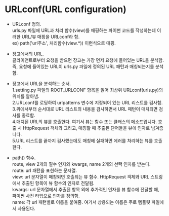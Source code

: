 # URLconf(URL configuration)

- URLconf 정의.  
urls.py 파일에 URL과 처리 함수(view)를 매핑하는 파이썬 코드를 작성하는데 이러한 URL/뷰 매핑을 URLconf라 함.  
ex) path('url주소', 처리함수(view.*)) 이런식으로 매핑.

- 장고에서의 URL.  
클라이언트로부터 요청을 받으면 장고는 가장 먼저 요청에 들어있는 URL을 분석함.  
즉, 요청에 들어있는 URL이 urls.py 파일에 정의된 URL 패턴과 매칭되는지를 분석함.

- 장고에서 URL을 분석하는 순서.  
1.setting.py  파일의 ROOT_URLCONF 항목을 읽어 최상위 URLconf(urls.py)의 위치를 알아냄.  
2.URLconf를 로딩하여 urlpatterns 변수에 지정되어 있는 URL 리스트를 검사함.  
3.위에서부터 순서대로 URL 리스트의 내용을 검사하면서 URL 패턴이 매치되면 검사를 종료함.    
4.매치된 URL의 뷰를 호출한다. 여기서 뷰는 함수 또는 클래스의 메소드입니다. 호출 시 HttpRequest 객체와 그리고, 매칭할 때 추출된 단어들을 뷰에 인자로 넘겨줍니다.  
5.URL 리스트를 끝까지 검사했는데도 매칭에 실패하면 에러를 처리하는 뷰를 호출한다.

- path() 함수.  
route, view 2개의 필수 인자와 kwargs, name 2개의 선택 인자를 받는다.  
route: url 패턴을 표현하는 문자열.  
view: url 문자열이 매칭되면 호출되는 뷰 함수. HttpRequest 객체와 URL 스트링에서 추출된 항목이 뷰 함수의 인자로 전달됨.  
kwargs: url 문자열에서 추출된 항목 외에 추가적인 인자를 뷰 함수에 전달할 때, 파이썬 사전 타입으로 인자를 정의함.  
name: 각 url 패턴별로 이름을 붙여줌. 여기서 상용되는 이름은 주로 템플릿 파일에서 사용된다.